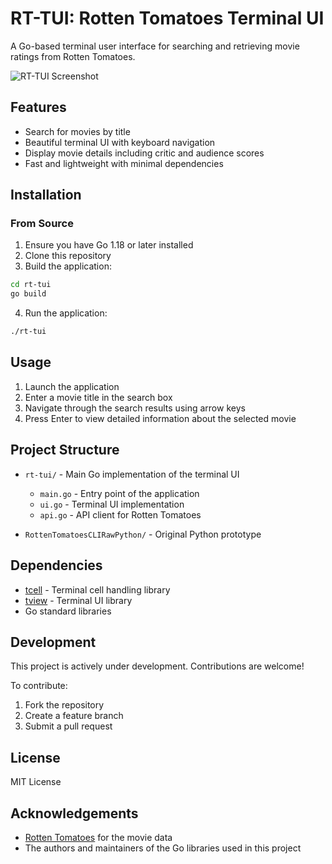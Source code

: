 # RT-TUI: Rotten Tomatoes Terminal UI

A Go-based terminal user interface for searching and retrieving movie ratings from Rotten Tomatoes.

![RT-TUI Screenshot](screenshot.png) <!-- Add a screenshot of your TUI here if available -->

## Features

- Search for movies by title
- Beautiful terminal UI with keyboard navigation
- Display movie details including critic and audience scores
- Fast and lightweight with minimal dependencies

## Installation

### From Source

1. Ensure you have Go 1.18 or later installed
2. Clone this repository
3. Build the application:

```bash
cd rt-tui
go build
```

4. Run the application:

```bash
./rt-tui
```

## Usage

1. Launch the application
2. Enter a movie title in the search box
3. Navigate through the search results using arrow keys
4. Press Enter to view detailed information about the selected movie

## Project Structure

- `rt-tui/` - Main Go implementation of the terminal UI
  - `main.go` - Entry point of the application
  - `ui.go` - Terminal UI implementation
  - `api.go` - API client for Rotten Tomatoes

- `RottenTomatoesCLIRawPython/` - Original Python prototype

## Dependencies

- [tcell](https://github.com/gdamore/tcell) - Terminal cell handling library
- [tview](https://github.com/rivo/tview) - Terminal UI library
- Go standard libraries

## Development

This project is actively under development. Contributions are welcome!

To contribute:
1. Fork the repository
2. Create a feature branch
3. Submit a pull request

## License

MIT License

## Acknowledgements

- [Rotten Tomatoes](https://www.rottentomatoes.com/) for the movie data
- The authors and maintainers of the Go libraries used in this project